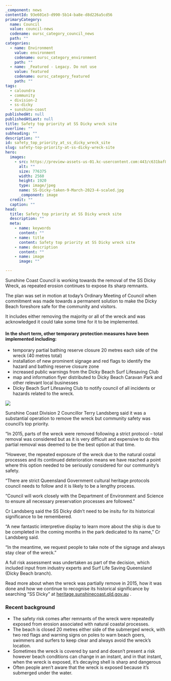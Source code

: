 ```yaml
---
_component: news
contentId: 93e601e3-d990-5b14-ba8e-d8d226a5cd56
primaryCategory:
  name: Council
  value: council-news
  codename: oursc_category_council_news
  path: ""
categories:
  - name: Environment
    value: environment
    codename: oursc_category_environment
    path: ""
  - name: _Featured - Legacy. Do not use
    value: featured
    codename: oursc_category_featured
    path: ""
tags:
  - caloundra
  - community
  - division-2
  - ss-dicky
  - sunshine-coast
publishedAt: null
publishedAtLast: null
title: Safety top priority at SS Dicky wreck site
overline: ""
subheading: ""
description: ""
id: safety_top_priority_at_ss_dicky_wreck_site
slug: safety-top-priority-at-ss-dicky-wreck-site
hero:
  images:
    - src: https://preview-assets-us-01.kc-usercontent.com:443/c631baf8-1b46-001f-580c-d0001b68b4a8/277367a6-3641-4819-9fc5-d7efab19b357/SS-Dicky-taken-9-March-2023-4-scaled.jpg
      alt: ""
      size: 776375
      width: 2560
      height: 1920
      type: image/jpeg
      name: SS-Dicky-taken-9-March-2023-4-scaled.jpg
      _component: image
  credit: ""
  caption: ""
head:
  title: Safety top priority at SS Dicky wreck site
  description: ""
  meta:
    - name: keywords
      content: ""
    - name: title
      content: Safety top priority at SS Dicky wreck site
    - name: description
      content: ""
    - name: image
      image: ""

---
```

Sunshine Coast Council is working towards the removal of the SS Dicky Wreck, as repeated erosion continues to expose its sharp remnants.

The plan was set in motion at today’s Ordinary Meeting of Council when commitment was made towards a permanent solution to make the Dicky Beach foreshore safe for the community and visitors.

It includes either removing the majority or all of the wreck and was acknowledged it could take some time for it to be implemented.

#### In the short term, other temporary protection measures have been implemented including:  

*   temporary partial bathing reserve closure 20 metres each side of the wreck (40 metres total)
*   installation of new prominent signage and red flags to identify the hazard and bathing reserve closure zone
*   increased public warnings from the Dicky Beach Surf Lifesaving Club
*   map and information flyer distributed to Dicky Beach Caravan Park and other relevant local businesses
*   Dicky Beach Surf Lifesaving Club to notify council of all incidents or hazards related to the wreck.

![](https://preview-assets-us-01.kc-usercontent.com:443/c631baf8-1b46-001f-580c-d0001b68b4a8/1c443127-c931-46ba-9b44-8a056a75ff9a/dicky-wreck-sign-s.jpg)

Sunshine Coast Division 2 Councillor Terry Landsberg said it was a substantial operation to remove the wreck but community safety was council’s top priority.

“In 2015, parts of the wreck were removed following a strict protocol – total removal was considered but as it is very difficult and expensive to do this partial removal was deemed to be the best option at that time.

“However, the repeated exposure of the wreck due to the natural costal processes and its continued deterioration means we have reached a point where this option needed to be seriously considered for our community’s safety.

“There are strict Queensland Government cultural heritage protocols council needs to follow and it is likely to be a lengthy process.

“Council will work closely with the Department of Environment and Science to ensure all necessary preservation processes are followed.”

Cr Landsberg said the SS Dicky didn’t need to be insitu for its historical significance to be remembered.

“A new fantastic interpretive display to learn more about the ship is due to be completed in the coming months in the park dedicated to its name,” Cr Landsberg said.

“In the meantime, we request people to take note of the signage and always stay clear of the wreck.”

A full risk assessment was undertaken as part of the decision, which included input from industry experts and Surf Life Saving Queensland (Dicky Beach branch).

Read more about when the wreck was partially remove in 2015, how it was done and how we continue to recognise its historical significance by searching “SS Dicky” at [heritage.sunshinecoast.qld.gov.au](https://heritage.sunshinecoast.qld.gov.au/stories/dicky)
.

### Recent background

*   The safety risk comes after remnants of the wreck were repeatedly exposed from erosion associated with natural coastal processes.
*   The beach is closed 20 metres either side of the submerged wreck, with two red flags and warning signs on poles to warn beach goers, swimmers and surfers to keep clear and always avoid the wreck’s location.
*   Sometimes the wreck is covered by sand and doesn’t present a risk however beach conditions can change in an instant, and in that instant, when the wreck is exposed, it’s decaying shell is sharp and dangerous
*   Often people aren’t aware that the wreck is exposed because it’s submerged under the water.
